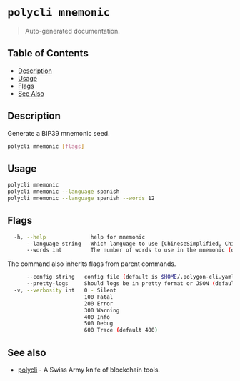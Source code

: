 # `polycli mnemonic`

> Auto-generated documentation.

## Table of Contents

- [Description](#description)
- [Usage](#usage)
- [Flags](#flags)
- [See Also](#see-also)

## Description

Generate a BIP39 mnemonic seed.

```bash
polycli mnemonic [flags]
```

## Usage

```bash
polycli mnemonic
polycli mnemonic --language spanish
polycli mnemonic --language spanish --words 12
```

## Flags

```bash
  -h, --help              help for mnemonic
      --language string   Which language to use [ChineseSimplified, ChineseTraditional, Czech, English, French, Italian, Japanese, Korean, Spanish] (default "english")
      --words int         The number of words to use in the mnemonic (default 24)
```

The command also inherits flags from parent commands.

```bash
      --config string   config file (default is $HOME/.polygon-cli.yaml)
      --pretty-logs     Should logs be in pretty format or JSON (default true)
  -v, --verbosity int   0 - Silent
                        100 Fatal
                        200 Error
                        300 Warning
                        400 Info
                        500 Debug
                        600 Trace (default 400)
```

## See also

- [polycli](polycli.md) - A Swiss Army knife of blockchain tools.
